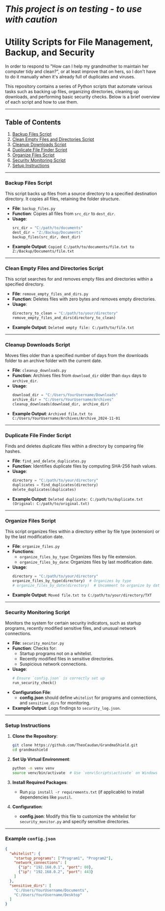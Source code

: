 # *This project is on testing - to use with caution*


# Utility Scripts for File Management, Backup, and Security

In order to respond to "How  can I help my grandmother to maintain her computer tidy and clean?", or at least improve that on hers, so I don't have to do it manually when it's already full of duplicates and viruses.

This repository contains a series of Python scripts that automate various tasks such as backing up files, organizing directories, cleaning up downloads, and performing basic security checks. Below is a brief overview of each script and how to use them.

---

## Table of Contents
1. [Backup Files Script](#backup-files-script)
2. [Clean Empty Files and Directories Script](#clean-empty-files-and-directories-script)
3. [Cleanup Downloads Script](#cleanup-downloads-script)
4. [Duplicate File Finder Script](#duplicate-file-finder-script)
5. [Organize Files Script](#organize-files-script)
6. [Security Monitoring Script](#security-monitoring-script)
7. [Setup Instructions](#setup-instructions)

---

### Backup Files Script

This script backs up files from a source directory to a specified destination directory. It copies all files, retaining the folder structure.

- **File**: `backup_files.py`
- **Function**: Copies all files from `src_dir` to `dest_dir`.
- **Usage**:
    ```python
    src_dir = "C:/path/to/documents"
    dest_dir = "Z:/Backup/Documents"
    backup_files(src_dir, dest_dir)
    ```
- **Example Output**: `Copied C:/path/to/documents/file.txt to Z:/Backup/Documents/file.txt`

---

### Clean Empty Files and Directories Script

This script searches for and removes empty files and directories within a specified directory.

- **File**: `remove_empty_files_and_dirs.py`
- **Function**: Deletes files with zero bytes and removes empty directories.
- **Usage**:
    ```python
    directory_to_clean = "C:/path/to/your/directory"
    remove_empty_files_and_dirs(directory_to_clean)
    ```
- **Example Output**: `Deleted empty file: C:/path/to/file.txt`

---

### Cleanup Downloads Script

Moves files older than a specified number of days from the downloads folder to an archive folder with the current date.

- **File**: `cleanup_downloads.py`
- **Function**: Archives files from `download_dir` older than `days` days to `archive_dir`.
- **Usage**:
    ```python
    download_dir = "C:/Users/YourUsername/Downloads"
    archive_dir = "C:/Users/YourUsername/Archives"
    cleanup_downloads(download_dir, archive_dir)
    ```
- **Example Output**: `Archived file.txt to C:/Users/YourUsername/Archives/Archive_2024-11-01`

---

### Duplicate File Finder Script

Finds and deletes duplicate files within a directory by comparing file hashes.

- **File**: `find_and_delete_duplicates.py`
- **Function**: Identifies duplicate files by computing SHA-256 hash values.
- **Usage**:
    ```python
    directory = "C:/path/to/your/directory"
    duplicates = find_duplicates(directory)
    delete_duplicates(duplicates)
    ```
- **Example Output**: `Deleted duplicate: C:/path/to/duplicate.txt (Original: C:/path/to/original.txt)`

---

### Organize Files Script

This script organizes files within a directory either by file type (extension) or by the last modification date.

- **File**: `organize_files.py`
- **Functions**:
  - `organize_files_by_type`: Organizes files by file extension.
  - `organize_files_by_date`: Organizes files by last modification date.
- **Usage**:
    ```python
    directory = "C:/path/to/your/directory"
    organize_files_by_type(directory)  # Organizes by type
    # organize_files_by_date(directory)  # Uncomment to organize by date
    ```
- **Example Output**: `Moved file.txt to C:/path/to/your/directory/TXT`

---

### Security Monitoring Script

Monitors the system for certain security indicators, such as startup programs, recently modified sensitive files, and unusual network connections.

- **File**: `security_monitor.py`
- **Function**: Checks for:
  - Startup programs not on a whitelist.
  - Recently modified files in sensitive directories.
  - Suspicious network connections.
- **Usage**:
    ```python
    # Ensure `config.json` is correctly set up
    run_security_check()
    ```
- **Configuration File**:
    - **config.json** should define `whitelist` for programs and connections, and `sensitive_dirs` for monitoring.
- **Example Output**: Logs findings to `security_log.json`.

---

### Setup Instructions

1. **Clone the Repository**:
    ```bash
    git clone https://github.com/TheoCaudan/GrandmaShield.git
    cd grandmashield
    ```

2. **Set Up Virtual Environment**:
    ```bash
    python -m venv venv
    source venv/bin/activate  # Use `venv\Scripts\activate` on Windows
    ```

3. **Install Required Packages**:
    - Run `pip install -r requirements.txt` (if applicable) to install dependencies like `psutil`.

4. **Configuration**:
    - **config.json**: Modify this file to customize the whitelist for `security_monitor.py` and specify sensitive directories.

---

### Example `config.json`

```json
{
  "whitelist": {
    "startup_programs": ["Program1", "Program2"],
    "network_connections": [
      {"ip": "192.168.0.1", "port": 80},
      {"ip": "192.168.0.2", "port": 443}
    ]
  },
  "sensitive_dirs": [
    "C:/Users/YourUsername/Documents",
    "C:/Users/YourUsername/Desktop"
  ]
}
